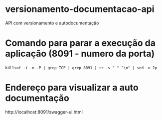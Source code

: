 # versionamento-documentacao-api
API com versionamento e autodocumentação

# Comando para parar a execução da aplicação (8091 - numero da porta)
kill `lsof -i -n -P | grep TCP | grep 8091 | tr -s " " "\n" | sed -n 2p`


# Endereço para visualizar a auto documentação
http://localhost:8091/swagger-ui.html
